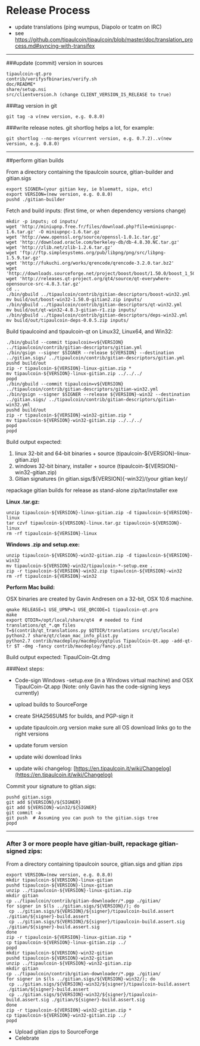 Release Process
====================

* update translations (ping wumpus, Diapolo or tcatm on IRC)
* see https://github.com/tipaulcoin/tipaulcoin/blob/master/doc/translation_process.md#syncing-with-transifex

* * *

###update (commit) version in sources


	tipaulcoin-qt.pro
	contrib/verifysfbinaries/verify.sh
	doc/README*
	share/setup.nsi
	src/clientversion.h (change CLIENT_VERSION_IS_RELEASE to true)

###tag version in git

	git tag -a v(new version, e.g. 0.8.0)

###write release notes. git shortlog helps a lot, for example:

	git shortlog --no-merges v(current version, e.g. 0.7.2)..v(new version, e.g. 0.8.0)

* * *

##perform gitian builds

 From a directory containing the tipaulcoin source, gitian-builder and gitian.sigs
  
	export SIGNER=(your gitian key, ie bluematt, sipa, etc)
	export VERSION=(new version, e.g. 0.8.0)
	pushd ./gitian-builder

 Fetch and build inputs: (first time, or when dependency versions change)

	mkdir -p inputs; cd inputs/
	wget 'http://miniupnp.free.fr/files/download.php?file=miniupnpc-1.6.tar.gz' -O miniupnpc-1.6.tar.gz
	wget 'http://www.openssl.org/source/openssl-1.0.1c.tar.gz'
	wget 'http://download.oracle.com/berkeley-db/db-4.8.30.NC.tar.gz'
	wget 'http://zlib.net/zlib-1.2.6.tar.gz'
	wget 'ftp://ftp.simplesystems.org/pub/libpng/png/src/libpng-1.5.9.tar.gz'
	wget 'http://fukuchi.org/works/qrencode/qrencode-3.2.0.tar.bz2'
	wget 'http://downloads.sourceforge.net/project/boost/boost/1.50.0/boost_1_50_0.tar.bz2'
	wget 'http://releases.qt-project.org/qt4/source/qt-everywhere-opensource-src-4.8.3.tar.gz'
	cd ..
	./bin/gbuild ../tipaulcoin/contrib/gitian-descriptors/boost-win32.yml
	mv build/out/boost-win32-1.50.0-gitian2.zip inputs/
	./bin/gbuild ../tipaulcoin/contrib/gitian-descriptors/qt-win32.yml
	mv build/out/qt-win32-4.8.3-gitian-r1.zip inputs/
	./bin/gbuild ../tipaulcoin/contrib/gitian-descriptors/deps-win32.yml
	mv build/out/tipaulcoin-deps-0.0.5.zip inputs/

 Build tipaulcoind and tipaulcoin-qt on Linux32, Linux64, and Win32:
  
	./bin/gbuild --commit tipaulcoin=v${VERSION} ../tipaulcoin/contrib/gitian-descriptors/gitian.yml
	./bin/gsign --signer $SIGNER --release ${VERSION} --destination ../gitian.sigs/ ../tipaulcoin/contrib/gitian-descriptors/gitian.yml
	pushd build/out
	zip -r tipaulcoin-${VERSION}-linux-gitian.zip *
	mv tipaulcoin-${VERSION}-linux-gitian.zip ../../../
	popd
	./bin/gbuild --commit tipaulcoin=v${VERSION} ../tipaulcoin/contrib/gitian-descriptors/gitian-win32.yml
	./bin/gsign --signer $SIGNER --release ${VERSION}-win32 --destination ../gitian.sigs/ ../tipaulcoin/contrib/gitian-descriptors/gitian-win32.yml
	pushd build/out
	zip -r tipaulcoin-${VERSION}-win32-gitian.zip *
	mv tipaulcoin-${VERSION}-win32-gitian.zip ../../../
	popd
	popd

  Build output expected:

  1. linux 32-bit and 64-bit binaries + source (tipaulcoin-${VERSION}-linux-gitian.zip)
  2. windows 32-bit binary, installer + source (tipaulcoin-${VERSION}-win32-gitian.zip)
  3. Gitian signatures (in gitian.sigs/${VERSION}[-win32]/(your gitian key)/

repackage gitian builds for release as stand-alone zip/tar/installer exe

**Linux .tar.gz:**

	unzip tipaulcoin-${VERSION}-linux-gitian.zip -d tipaulcoin-${VERSION}-linux
	tar czvf tipaulcoin-${VERSION}-linux.tar.gz tipaulcoin-${VERSION}-linux
	rm -rf tipaulcoin-${VERSION}-linux

**Windows .zip and setup.exe:**

	unzip tipaulcoin-${VERSION}-win32-gitian.zip -d tipaulcoin-${VERSION}-win32
	mv tipaulcoin-${VERSION}-win32/tipaulcoin-*-setup.exe .
	zip -r tipaulcoin-${VERSION}-win32.zip tipaulcoin-${VERSION}-win32
	rm -rf tipaulcoin-${VERSION}-win32

**Perform Mac build:**

  OSX binaries are created by Gavin Andresen on a 32-bit, OSX 10.6 machine.

	qmake RELEASE=1 USE_UPNP=1 USE_QRCODE=1 tipaulcoin-qt.pro
	make
	export QTDIR=/opt/local/share/qt4  # needed to find translations/qt_*.qm files
	T=$(contrib/qt_translations.py $QTDIR/translations src/qt/locale)
	python2.7 share/qt/clean_mac_info_plist.py
	python2.7 contrib/macdeploy/macdeployqtplus TipaulCoin-Qt.app -add-qt-tr $T -dmg -fancy contrib/macdeploy/fancy.plist

 Build output expected: TipaulCoin-Qt.dmg

###Next steps:

* Code-sign Windows -setup.exe (in a Windows virtual machine) and
  OSX TipaulCoin-Qt.app (Note: only Gavin has the code-signing keys currently)

* upload builds to SourceForge

* create SHA256SUMS for builds, and PGP-sign it

* update tipaulcoin.org version
  make sure all OS download links go to the right versions

* update forum version

* update wiki download links

* update wiki changelog: [https://en.tipaulcoin.it/wiki/Changelog](https://en.tipaulcoin.it/wiki/Changelog)

Commit your signature to gitian.sigs:

	pushd gitian.sigs
	git add ${VERSION}/${SIGNER}
	git add ${VERSION}-win32/${SIGNER}
	git commit -a
	git push  # Assuming you can push to the gitian.sigs tree
	popd

-------------------------------------------------------------------------

### After 3 or more people have gitian-built, repackage gitian-signed zips:

From a directory containing tipaulcoin source, gitian.sigs and gitian zips

	export VERSION=(new version, e.g. 0.8.0)
	mkdir tipaulcoin-${VERSION}-linux-gitian
	pushd tipaulcoin-${VERSION}-linux-gitian
	unzip ../tipaulcoin-${VERSION}-linux-gitian.zip
	mkdir gitian
	cp ../tipaulcoin/contrib/gitian-downloader/*.pgp ./gitian/
	for signer in $(ls ../gitian.sigs/${VERSION}/); do
	 cp ../gitian.sigs/${VERSION}/${signer}/tipaulcoin-build.assert ./gitian/${signer}-build.assert
	 cp ../gitian.sigs/${VERSION}/${signer}/tipaulcoin-build.assert.sig ./gitian/${signer}-build.assert.sig
	done
	zip -r tipaulcoin-${VERSION}-linux-gitian.zip *
	cp tipaulcoin-${VERSION}-linux-gitian.zip ../
	popd
	mkdir tipaulcoin-${VERSION}-win32-gitian
	pushd tipaulcoin-${VERSION}-win32-gitian
	unzip ../tipaulcoin-${VERSION}-win32-gitian.zip
	mkdir gitian
	cp ../tipaulcoin/contrib/gitian-downloader/*.pgp ./gitian/
	for signer in $(ls ../gitian.sigs/${VERSION}-win32/); do
	 cp ../gitian.sigs/${VERSION}-win32/${signer}/tipaulcoin-build.assert ./gitian/${signer}-build.assert
	 cp ../gitian.sigs/${VERSION}-win32/${signer}/tipaulcoin-build.assert.sig ./gitian/${signer}-build.assert.sig
	done
	zip -r tipaulcoin-${VERSION}-win32-gitian.zip *
	cp tipaulcoin-${VERSION}-win32-gitian.zip ../
	popd

- Upload gitian zips to SourceForge
- Celebrate 
